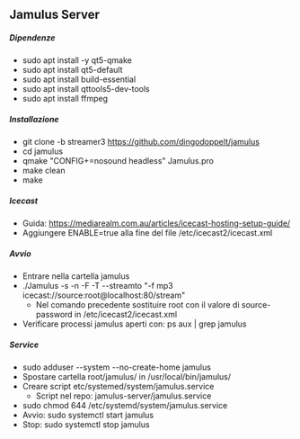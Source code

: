 Jamulus Server
--------------
##### Dipendenze
- sudo apt install -y qt5-qmake
- sudo apt install qt5-default
- sudo apt install build-essential
- sudo apt install qttools5-dev-tools
- sudo apt install ffmpeg

##### Installazione
- git clone -b streamer3 https://github.com/dingodoppelt/jamulus
- cd jamulus
- qmake "CONFIG+=nosound headless" Jamulus.pro
- make clean
- make

##### Icecast
- Guida: https://mediarealm.com.au/articles/icecast-hosting-setup-guide/
- Aggiungere ENABLE=true alla fine del file /etc/icecast2/icecast.xml

##### Avvio
- Entrare nella cartella jamulus
- ./Jamulus -s -n -F -T --streamto "-f mp3 icecast://source:root@localhost:80/stream"
	- Nel comando precedente sostituire root con il valore di source-password in /etc/icecast2/icecast.xml
- Verificare processi jamulus aperti con: ps aux | grep jamulus

##### Service
- sudo adduser --system --no-create-home jamulus
- Spostare cartella root/jamulus/ in /usr/local/bin/jamulus/
- Creare script etc/systemed/system/jamulus.service
	- Script nel repo: jamulus-server/jamulus.service
- sudo chmod 644 /etc/systemd/system/jamulus.service
- Avvio: sudo systemctl start jamulus
- Stop: sudo systemctl stop jamulus
